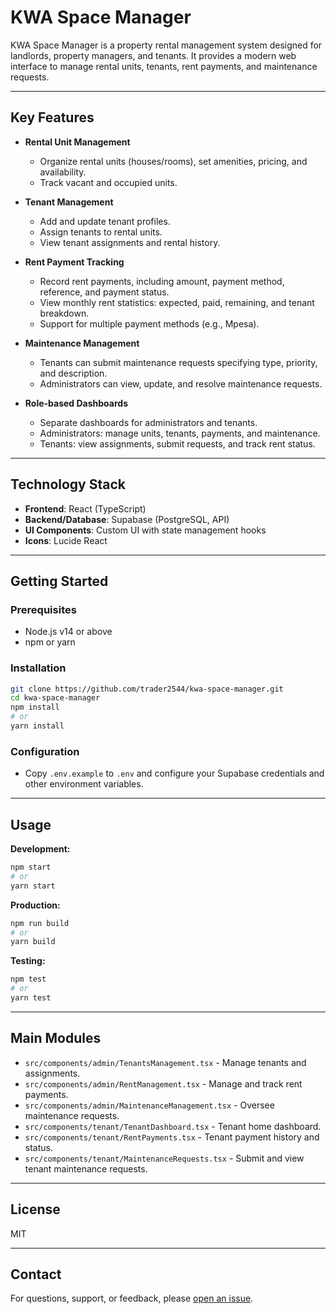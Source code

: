 # KWA Space Manager

KWA Space Manager is a property rental management system designed for landlords, property managers, and tenants. It provides a modern web interface to manage rental units, tenants, rent payments, and maintenance requests.

---

## Key Features

- **Rental Unit Management**
  - Organize rental units (houses/rooms), set amenities, pricing, and availability.
  - Track vacant and occupied units.

- **Tenant Management**
  - Add and update tenant profiles.
  - Assign tenants to rental units.
  - View tenant assignments and rental history.

- **Rent Payment Tracking**
  - Record rent payments, including amount, payment method, reference, and payment status.
  - View monthly rent statistics: expected, paid, remaining, and tenant breakdown.
  - Support for multiple payment methods (e.g., Mpesa).

- **Maintenance Management**
  - Tenants can submit maintenance requests specifying type, priority, and description.
  - Administrators can view, update, and resolve maintenance requests.

- **Role-based Dashboards**
  - Separate dashboards for administrators and tenants.
  - Administrators: manage units, tenants, payments, and maintenance.
  - Tenants: view assignments, submit requests, and track rent status.

---

## Technology Stack

- **Frontend**: React (TypeScript)
- **Backend/Database**: Supabase (PostgreSQL, API)
- **UI Components**: Custom UI with state management hooks
- **Icons**: Lucide React

---

## Getting Started

### Prerequisites

- Node.js v14 or above
- npm or yarn

### Installation

```bash
git clone https://github.com/trader2544/kwa-space-manager.git
cd kwa-space-manager
npm install
# or
yarn install
```

### Configuration

- Copy `.env.example` to `.env` and configure your Supabase credentials and other environment variables.

---

## Usage

**Development:**
```bash
npm start
# or
yarn start
```

**Production:**
```bash
npm run build
# or
yarn build
```

**Testing:**
```bash
npm test
# or
yarn test
```

---

## Main Modules

- `src/components/admin/TenantsManagement.tsx` - Manage tenants and assignments.
- `src/components/admin/RentManagement.tsx` - Manage and track rent payments.
- `src/components/admin/MaintenanceManagement.tsx` - Oversee maintenance requests.
- `src/components/tenant/TenantDashboard.tsx` - Tenant home dashboard.
- `src/components/tenant/RentPayments.tsx` - Tenant payment history and status.
- `src/components/tenant/MaintenanceRequests.tsx` - Submit and view tenant maintenance requests.

---

## License

MIT

---

## Contact

For questions, support, or feedback, please [open an issue](https://github.com/trader2544/kwa-space-manager/issues).
